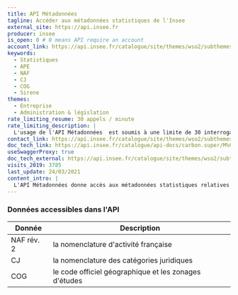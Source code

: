 ```yaml
---
title: API Métadonnées
tagline: Accéder aux métadonnées statistiques de l'Insee
external_site: https://api.insee.fr
producer: insee
is_open: 0 # 0 means API require an account
account_link: https://api.insee.fr/catalogue/site/themes/wso2/subthemes/insee/pages/sign-up.jag
keywords:
  - Statistiques
  - APE
  - NAF
  - CJ
  - COG
  - Sirene
themes:
  - Entreprise
  - Administration & législation
rate_limiting_resume: 30 appels / minute
rate_limiting_description: |
  L'usage de l'API Métadonnées  est soumis à une limite de 30 interrogations par minute. L'Insee se réserve le droit de changer cette limite en cas de nécessité.
contact_link: https://api.insee.fr/catalogue/site/themes/wso2/subthemes/insee/pages/help.jag#contact
doc_tech_link: https://api.insee.fr/catalogue/api-docs/carbon.super/M%C3%A9tadonn%C3%A9es/V1?envName=Production%20and%20Sandbox
useSwaggerProxy: true
doc_tech_external: https://api.insee.fr/catalogue/site/themes/wso2/subthemes/insee/pages/item-info.jag?name=M%C3%A9tadonn%C3%A9es&version=V1&provider=insee
visits_2019: 3785
last_update: 24/03/2021
content_intro: |
  L'API Métadonnées donne accès aux métadonnées statistiques relatives à la production du service statistique public.
---
```


### Données accessibles dans l'API

| Donnée     | Description                                           |
| ---------- | ----------------------------------------------------- |
| NAF rév. 2 | la nomenclature d'activité française                  |
| CJ         | la nomenclature des catégories juridiques             |
| COG        | le code officiel géographique et les zonages d'études |
